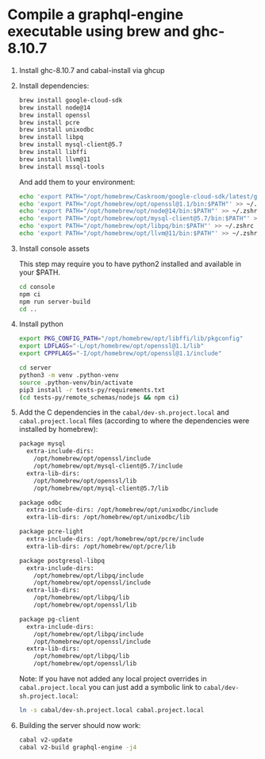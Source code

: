 # Compile a graphql-engine executable using brew and ghc-8.10.7

1.  Install ghc-8.10.7 and cabal-install via ghcup

2.  Install dependencies:

    ```sh
    brew install google-cloud-sdk
    brew install node@14
    brew install openssl
    brew install pcre
    brew install unixodbc
    brew install libpq
    brew install mysql-client@5.7
    brew install libffi
    brew install llvm@11
    brew install mssql-tools
    ```

     And add them to your environment:

    ```sh
    echo 'export PATH="/opt/homebrew/Caskroom/google-cloud-sdk/latest/google-cloud-sdk/bin:$PATH"' >> ~/.zshrc
    echo 'export PATH="/opt/homebrew/opt/openssl@1.1/bin:$PATH"' >> ~/.zshrc
    echo 'export PATH="/opt/homebrew/opt/node@14/bin:$PATH"' >> ~/.zshrc
    echo 'export PATH="/opt/homebrew/opt/mysql-client@5.7/bin:$PATH"' >> ~/.zshrc
    echo 'export PATH="/opt/homebrew/opt/libpq/bin:$PATH"' >> ~/.zshrc
    echo 'export PATH="/opt/homebrew/opt/llvm@11/bin:$PATH"' >> ~/.zshrc
    ```


3. Install console assets

   This step may require you to have python2 installed and available in your $PATH.

   ```sh
   cd console
   npm ci
   npm run server-build
   cd ..
   ```

4.  Install python

    ```sh
    export PKG_CONFIG_PATH="/opt/homebrew/opt/libffi/lib/pkgconfig"
    export LDFLAGS="-L/opt/homebrew/opt/openssl@1.1/lib"
    export CPPFLAGS="-I/opt/homebrew/opt/openssl@1.1/include"

    cd server
    python3 -m venv .python-venv
    source .python-venv/bin/activate
    pip3 install -r tests-py/requirements.txt
    (cd tests-py/remote_schemas/nodejs && npm ci)
    ```

5.  Add the C dependencies in the `cabal/dev-sh.project.local` and `cabal.project.local` files (according to where the dependencies were installed by homebrew):

    ```sh
    package mysql
      extra-include-dirs:
        /opt/homebrew/opt/openssl/include
        /opt/homebrew/opt/mysql-client@5.7/include
      extra-lib-dirs:
        /opt/homebrew/opt/openssl/lib
        /opt/homebrew/opt/mysql-client@5.7/lib

    package odbc
      extra-include-dirs: /opt/homebrew/opt/unixodbc/include
      extra-lib-dirs: /opt/homebrew/opt/unixodbc/lib

    package pcre-light
      extra-include-dirs: /opt/homebrew/opt/pcre/include
      extra-lib-dirs: /opt/homebrew/opt/pcre/lib

    package postgresql-libpq
      extra-include-dirs:
        /opt/homebrew/opt/libpq/include
        /opt/homebrew/opt/openssl/include
      extra-lib-dirs:
        /opt/homebrew/opt/libpq/lib
        /opt/homebrew/opt/openssl/lib

    package pg-client
      extra-include-dirs:
        /opt/homebrew/opt/libpq/include
        /opt/homebrew/opt/openssl/include
      extra-lib-dirs:
        /opt/homebrew/opt/libpq/lib
        /opt/homebrew/opt/openssl/lib
    ```

    Note: If you have not added any local project overrides in `cabal.project.local` you can just add a symbolic link to `cabal/dev-sh.project.local`:

    ```sh
    ln -s cabal/dev-sh.project.local cabal.project.local
    ```


6.  Building the server should now work:

    ```sh
    cabal v2-update
    cabal v2-build graphql-engine -j4
    ```
